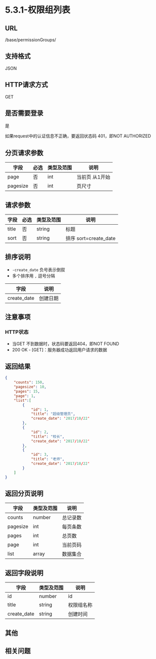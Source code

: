 # 5.3.1-权限组列表

## URL

/base/permissionGroups/

## 支持格式

JSON

## HTTP请求方式

GET

## 是否需要登录

是

如果request中的认证信息不正确，要返回状态码 401，即NOT AUTHORIZED

## 分页请求参数

字段 | 必选 | 类型及范围 | 说明
----|------|----------|-------------
page        |   否   | int    | 当前页 从1开始
pagesize    |   否   | int    | 页尺寸

## 请求参数

字段 | 必选 | 类型及范围 | 说明
----|------|----------|-------------
title                 |   否   | string  | 标题
sort                  |   否   | string  | 排序 sort=create_date

## 排序说明

- `-create_date` 负号表示倒叙
- 多个排序用 `,` 逗号分隔

字段 | 说明
----|------
create_date     | 创建日期

## 注意事项

### HTTP状态

- 当GET 不到数据时，状态码要返回404，即NOT FOUND
- 200 OK - [GET]：服务器成功返回用户请求的数据

## 返回结果

```json
{
    "counts": 150,
    "pagesize": 10,
    "pages": 15,
    "page": 1,
    "list":[
        {
            "id": 1,
            "title": "超级管理员",
            "create_date": '2017/10/22'
        },
        {
            "id": 2,
            "title": "校长",
            "create_date": '2017/10/22'
        },
        {
            "id": 3,
            "title": "老师",
            "create_date": '2017/10/22'
        }
    ]
}
```

## 返回分页说明

字段 | 类型及范围 | 说明
----|----------|-------------
counts      | number   | 总记录数
pagesize    | int    | 每页条数
pages       | int    | 总页数
page        | int    | 当前页码
list        | array  | 数据集合

## 返回字段说明

字段 | 类型及范围 | 说明
----|----------|-------------
id                      | number     | id
title                   | string     | 权限组名称
create_date             | string     | 创建时间

## 其他

## 相关问题
